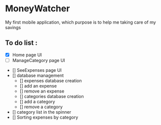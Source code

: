 # MoneyWatcher
My first mobile application, which purpose is to help me taking care of my savings

## To do list :
  - [x] Home page UI
  - [ ] ManageCategory page UI
  - [] SeeExpenses page UI
  - [] database management
    - [] expenses database creation
    - [] add an expense
    - [] remove an expense
    - [] categories database creation
    - [] add a category
    - [] remove a category
  - [] category list in the spinner
  - [] Sorting expenses by category
